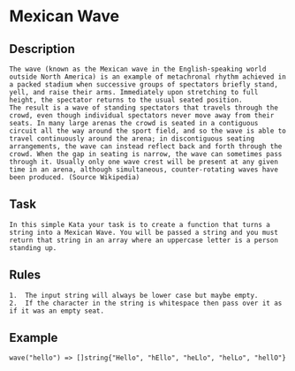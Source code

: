 # Mexican Wave

## Description

    The wave (known as the Mexican wave in the English-speaking world outside North America) is an example of metachronal rhythm achieved in a packed stadium when successive groups of spectators briefly stand, yell, and raise their arms. Immediately upon stretching to full height, the spectator returns to the usual seated position.
    The result is a wave of standing spectators that travels through the crowd, even though individual spectators never move away from their seats. In many large arenas the crowd is seated in a contiguous circuit all the way around the sport field, and so the wave is able to travel continuously around the arena; in discontiguous seating arrangements, the wave can instead reflect back and forth through the crowd. When the gap in seating is narrow, the wave can sometimes pass through it. Usually only one wave crest will be present at any given time in an arena, although simultaneous, counter-rotating waves have been produced. (Source Wikipedia)
    
## Task
    
    In this simple Kata your task is to create a function that turns a string into a Mexican Wave. You will be passed a string and you must return that string in an array where an uppercase letter is a person standing up.
 
## Rules

    1.  The input string will always be lower case but maybe empty.
    2.  If the character in the string is whitespace then pass over it as if it was an empty seat.
    
 ## Example 
 
    wave("hello") => []string{"Hello", "hEllo", "heLlo", "helLo", "hellO"}
